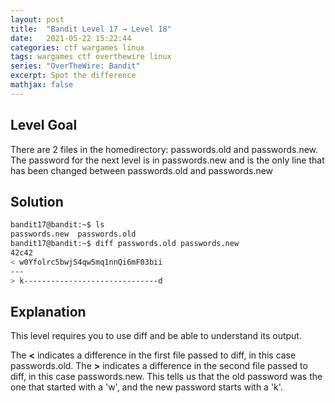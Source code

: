 ```yaml
---
layout: post
title:  "Bandit Level 17 → Level 18"
date:   2021-05-22 15:22:44
categories: ctf wargames linux
tags: wargames ctf overthewire linux
series: "OverTheWire: Bandit"
excerpt: Spot the difference
mathjax: false
---
```


## Level Goal
There are 2 files in the homedirectory: passwords.old and passwords.new. The password for the next level is in passwords.new and is the only line that has been changed between passwords.old and passwords.new


## Solution
```bash
bandit17@bandit:~$ ls
passwords.new  passwords.old
bandit17@bandit:~$ diff passwords.old passwords.new 
42c42
< w0Yfolrc5bwjS4qw5mq1nnQi6mF03bii
---
> k------------------------------d
```


## Explanation
This level requires you to use diff and be able to understand its output. 

The **<** indicates a difference in the first file passed to diff, in this case passwords.old.  The **>** indicates a difference in the second file passed to diff, in this case passwords.new.  This tells us that the old password was the one that started with a 'w', and the new password starts with a 'k'.

